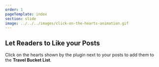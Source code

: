 ```yaml
---
order: 1
pageTemplate: index
section: slide
image: ../../../images/click-on-the-hearts-animation.gif
---
```


## Let Readers to Like your Posts

Click on the hearts shown by the plugin next to your posts to add them to the **Travel Bucket List**.